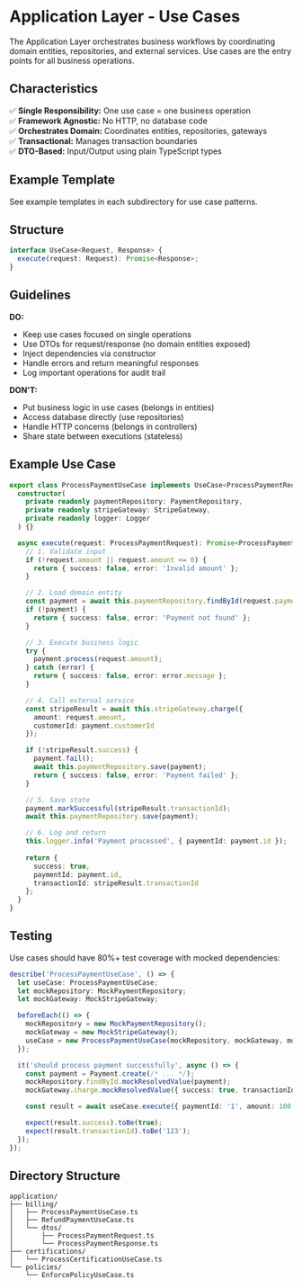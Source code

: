 # Application Layer - Use Cases

The Application Layer orchestrates business workflows by coordinating domain entities, repositories, and external services. Use cases are the entry points for all business operations.

## Characteristics

✅ **Single Responsibility:** One use case = one business operation  
✅ **Framework Agnostic:** No HTTP, no database code  
✅ **Orchestrates Domain:** Coordinates entities, repositories, gateways  
✅ **Transactional:** Manages transaction boundaries  
✅ **DTO-Based:** Input/Output using plain TypeScript types

## Example Template

See example templates in each subdirectory for use case patterns.

## Structure

```typescript
interface UseCase<Request, Response> {
  execute(request: Request): Promise<Response>;
}
```

## Guidelines

**DO:**
- Keep use cases focused on single operations
- Use DTOs for request/response (no domain entities exposed)
- Inject dependencies via constructor
- Handle errors and return meaningful responses
- Log important operations for audit trail

**DON'T:**
- Put business logic in use cases (belongs in entities)
- Access database directly (use repositories)
- Handle HTTP concerns (belongs in controllers)
- Share state between executions (stateless)

## Example Use Case

```typescript
export class ProcessPaymentUseCase implements UseCase<ProcessPaymentRequest, ProcessPaymentResponse> {
  constructor(
    private readonly paymentRepository: PaymentRepository,
    private readonly stripeGateway: StripeGateway,
    private readonly logger: Logger
  ) {}

  async execute(request: ProcessPaymentRequest): Promise<ProcessPaymentResponse> {
    // 1. Validate input
    if (!request.amount || request.amount <= 0) {
      return { success: false, error: 'Invalid amount' };
    }

    // 2. Load domain entity
    const payment = await this.paymentRepository.findById(request.paymentId);
    if (!payment) {
      return { success: false, error: 'Payment not found' };
    }

    // 3. Execute business logic
    try {
      payment.process(request.amount);
    } catch (error) {
      return { success: false, error: error.message };
    }

    // 4. Call external service
    const stripeResult = await this.stripeGateway.charge({
      amount: request.amount,
      customerId: payment.customerId
    });

    if (!stripeResult.success) {
      payment.fail();
      await this.paymentRepository.save(payment);
      return { success: false, error: 'Payment failed' };
    }

    // 5. Save state
    payment.markSuccessful(stripeResult.transactionId);
    await this.paymentRepository.save(payment);

    // 6. Log and return
    this.logger.info('Payment processed', { paymentId: payment.id });
    
    return {
      success: true,
      paymentId: payment.id,
      transactionId: stripeResult.transactionId
    };
  }
}
```

## Testing

Use cases should have 80%+ test coverage with mocked dependencies:

```typescript
describe('ProcessPaymentUseCase', () => {
  let useCase: ProcessPaymentUseCase;
  let mockRepository: MockPaymentRepository;
  let mockGateway: MockStripeGateway;

  beforeEach(() => {
    mockRepository = new MockPaymentRepository();
    mockGateway = new MockStripeGateway();
    useCase = new ProcessPaymentUseCase(mockRepository, mockGateway, mockLogger);
  });

  it('should process payment successfully', async () => {
    const payment = Payment.create(/* ... */);
    mockRepository.findById.mockResolvedValue(payment);
    mockGateway.charge.mockResolvedValue({ success: true, transactionId: '123' });

    const result = await useCase.execute({ paymentId: '1', amount: 100 });

    expect(result.success).toBe(true);
    expect(result.transactionId).toBe('123');
  });
});
```

## Directory Structure

```
application/
├── billing/
│   ├── ProcessPaymentUseCase.ts
│   ├── RefundPaymentUseCase.ts
│   └── dtos/
│       ├── ProcessPaymentRequest.ts
│       └── ProcessPaymentResponse.ts
├── certifications/
│   └── ProcessCertificationUseCase.ts
└── policies/
    └── EnforcePolicyUseCase.ts
```
